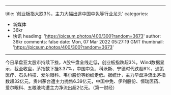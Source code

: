 
---
title: '创业板指大跌3%，主力大幅出逃中国中免等行业龙头'
categories: 
 - 新媒体
 - 36kr
 - 快讯
headimg: 'https://picsum.photos/400/300?random=3673'
author: 36kr
comments: false
date: Mon, 07 Mar 2022 05:27:19 GMT
thumbnail: 'https://picsum.photos/400/300?random=3673'
---

<div>   
今日早盘亚太股市持续下挫，A股午盘全线走低，创业板指跌超3%。Wind数据显示，截至收盘，茅指数下挫3.37%，中国中免、科沃斯、宁德时代跌超6%，通策医疗、石头科技、爱尔眼科、韦尔股份等纷纷走低。据统计，主力早盘净流出茅指数超32亿元，贵州茅台遭主力抛售6.39亿元，中国中免、伊利股份、恒瑞医药、爱尔眼科、五粮液均遭主力净流出超2亿元。（第一财经）  
</div>
            